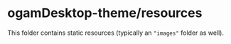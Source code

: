 # ogamDesktop-theme/resources

This folder contains static resources (typically an `"images"` folder as well).
